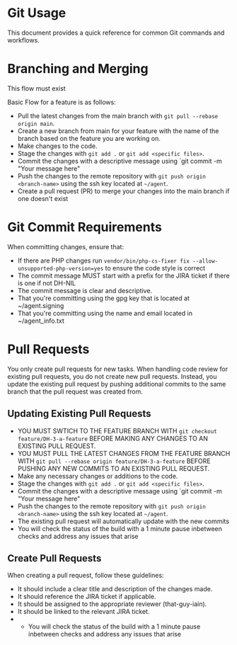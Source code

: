 Git Usage
=========

This document provides a quick reference for common Git commands and workflows.

# Branching and Merging

This flow must exist

Basic Flow for a feature is as follows:

* Pull the latest changes from the main branch with `git pull --rebase origin main`.
* Create a new branch from main for your feature with the name of the branch based on the feature you are working on.
* Make changes to the code.
* Stage the changes with `git add .` or `git add <specific files>`.
* Commit the changes with a descriptive message using `git commit -m "Your message here"
* Push the changes to the remote repository with `git push origin <branch-name>` using the ssh key located at `~/agent`.
* Create a pull request (PR) to merge your changes into the main branch if one doesn't exist

# Git Commit Requirements

When committing changes, ensure that:

* If there are PHP changes run `vendor/bin/php-cs-fixer fix --allow-unsupported-php-version=yes` to ensure the code style is correct
* The commit message MUST start with a prefix for the JIRA ticket if there is one if not DH-NIL
* The commit message is clear and descriptive.
* That you're committing using the gpg key that is located at ~/agent.signing
* That you're committing using the name and email located in ~/agent_info.txt

# Pull Requests

You only create pull requests for new tasks. When handling code review for existing pull requests, you do not create new pull requests. Instead, you update the existing pull request by pushing additional commits to the same branch that the pull request was created from.

## Updating Existing Pull Requests

* YOU MUST SWTICH TO THE FEATURE BRANCH WITH `git checkout feature/DH-3-a-feature` BEFORE MAKING ANY CHANGES TO AN EXISTING PULL REQUEST.
* YOU MUST PULL THE LATEST CHANGES FROM THE FEATURE BRANCH WITH `git pull --rebase origin feature/DH-3-a-feature` BEFORE PUSHING ANY NEW COMMITS TO AN EXISTING PULL REQUEST.
* Make any necessary changes or additions to the code.
* Stage the changes with `git add .` or `git add <specific files>`.
* Commit the changes with a descriptive message using `git commit -m "Your message here"
* Push the changes to the remote repository with `git push origin <branch-name>` using the ssh key located at `~/agent`.
* The existing pull request will automatically update with the new commits
* You will check the status of the build with a 1 minute pause inbetween checks and address any issues that arise

## Create Pull Requests

When creating a pull request, follow these guidelines:

* It should include a clear title and description of the changes made.
* It should reference the JIRA ticket if applicable.
* It should be assigned to the appropriate reviewer (that-guy-iain).
* It should be linked to the relevant JIRA ticket.
* * You will check the status of the build with a 1 minute pause inbetween checks and address any issues that arise
